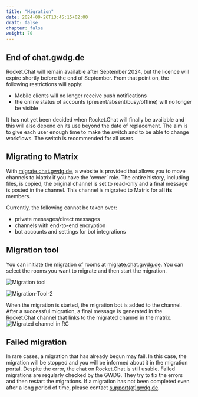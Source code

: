 ```yaml
---
title: "Migration"
date: 2024-09-26T13:45:15+02:00
draft: false
chapter: false
weight: 70
---
```

 
## End of chat.gwdg.de

Rocket.Chat will remain available after September 2024, but the licence will expire shortly before the end of September. From that point on, the following restrictions will apply:

- Mobile clients will no longer receive push notifications
- the online status of accounts (present/absent/busy/offline) will no longer be visible

It has not yet been decided when Rocket.Chat will finally be available and this will also depend on its use beyond the date of replacement. The aim is to give each user enough time to make the switch and to be able to change workflows. The switch is recommended for all users.

## Migrating to Matrix

With [migrate.chat.gwdg.de](https://migrate.chat.gwdg.de), a website is provided that allows you to move channels to Matrix if you have the ‘owner’ role. The entire history, including files, is copied, the original channel is set to read-only and a final message is posted in the channel. This channel is migrated to Matrix for **all its** members.

Currently, the following cannot be taken over:

- private messages/direct messages
- channels with end-to-end encryption
- bot accounts and settings for bot integrations


## Migration tool

You can initiate the migration of rooms at [migrate.chat.gwdg.de](https://migrate.chat.gwdg.de). You can select the rooms you want to migrate and then start the migration. 

![Migration tool](/images/70_Migration_01_de.png)



![Migration-Tool-2](/images/70_Migration_02_de.png)

When the migration is started, the migration bot is added to the channel.
After a successful migration, a final message is generated in the Rocket.Chat channel that links to the migrated channel in the matrix.
![Migrated channel in RC](/images/70_Migration_03_de.png)


## Failed migration

In rare cases, a migration that has already begun may fail. In this case, the migration will be stopped and you will be informed about it in the migration portal. Despite the error, the chat on Rocket.Chat is still usable. Failed migrations are regularly checked by the GWDG. They try to fix the errors and then restart the migrations. If a migration has not been completed even after a long period of time, please contact <a href=‘mailto:support@gwdg.de’>support(at)gwdg.de</a>.